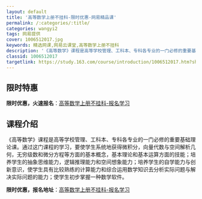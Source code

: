 ```yaml
---
layout: default
title: '高等数学上册不挂科-限时优惠-网易精品课'
permalink: /:categories/:title/
categories: wangyi2
tags: 网易提供
cover: 1006512017.jpg
keywords: 精选网课,网易云课堂,高等数学上册不挂科
description: '《高等数学》课程是高等学校管理、工科本、专科各专业的一门必修的重要基础理论课。通过这门课程的学习，要使学生系统地获得微积'
classid: 1006512017
targetlink: https://study.163.com/course/introduction/1006512017.htm?share=1&shareId=1025206652&utm_campaign=share&utm_medium=iphoneShare&utm_source=&utm_u=1025206652
---
```


## 限时特惠

**限时优惠，火速报名**：[高等数学上册不挂科-报名学习](https://study.163.com/course/introduction/1006512017.htm?share=1&shareId=1025206652&utm_campaign=share&utm_medium=iphoneShare&utm_source=&utm_u=1025206652)

## 课程介绍

《高等数学》课程是高等学校管理、工科本、专科各专业的一门必修的重要基础理论课。通过这门课程的学习，要使学生系统地获得微积分，向量代数与空间解析几何，无穷级数和微分方程等方面的基本概念，基本理论和基本运算方面的技能；培养学生的抽象思维能力，逻辑推理能力和空间想象能力；培养学生的自学能力与创新意识，使学生具有比较熟练的计算能力和综合运用数学知识去分析实际问题与解决实际问题的能力；使学生初步掌握一种数学软件。

**限时优惠，报名地址**：[高等数学上册不挂科-报名学习](https://study.163.com/course/introduction/1006512017.htm?share=1&shareId=1025206652&utm_campaign=share&utm_medium=iphoneShare&utm_source=&utm_u=1025206652)

